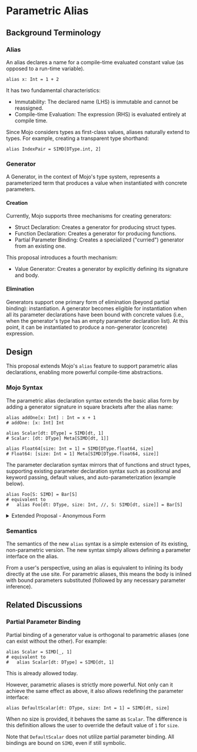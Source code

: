 # Parametric Alias

## Background Terminology

### Alias

An alias declares a name for a compile-time evaluated constant value (as
opposed to a run-time variable).

```mojo
alias x: Int = 1 + 2
```

It has two fundamental characteristics:

- Immutability: The declared name (LHS) is immutable and cannot be reassigned.
- Compile-time Evaluation: The expression (RHS) is evaluated entirely at
compile time.

Since Mojo considers types as first-class values, aliases naturally extend to
types. For example, creating a transparent type shorthand:

```mojo
alias IndexPair = SIMD[DType.int, 2]
```

### Generator

A Generator, in the context of Mojo's type system, represents a parameterized
term that produces a value when instantiated with concrete parameters.

#### Creation

Currently, Mojo supports three mechanisms for creating generators:

- Struct Declaration: Creates a generator for producing struct types.
- Function Declaration: Creates a generator for producing functions.
- Partial Parameter Binding: Creates a specialized ("curried") generator from
an existing one.

This proposal introduces a fourth mechanism:

- Value Generator: Creates a generator by explicitly defining its signature and
body.

#### Elimination

Generators support one primary form of elimination (beyond partial binding):
instantiation. A generator becomes eligible for instantiation when all its
parameter declarations have been bound with concrete values (i.e., when the
generator's type has an empty parameter declaration list). At this point, it
can be instantiated to produce a non-generator (concrete) expression.

## Design

This proposal extends Mojo's `alias` feature to support parametric alias
declarations, enabling more powerful compile-time abstractions.

### Mojo Syntax

The parametric alias declaration syntax extends the basic alias form by adding
a generator signature in square brackets after the alias name:

```mojo
alias addOne[x: Int] : Int = x + 1
# addOne: [x: Int] Int

alias Scalar[dt: DType] = SIMD[dt, 1]
# Scalar: [dt: DType] Meta[SIMD[dt, 1]]

alias Float64[size: Int = 1] = SIMD[DType.float64, size]
# Float64: [size: Int = 1] Meta[SIMD[DType.float64, size]]
```

The parameter declaration syntax mirrors that of functions and struct types,
supporting existing parameter declaration syntax such as positional and keyword
passing, default values, and auto-parameterization (example below).

```mojo
alias Foo[S: SIMD] = Bar[S]
# equivalent to
#   alias Foo[dt: DType, size: Int, //, S: SIMD[dt, size]] = Bar[S]
```

<details>

<summary>Extended Proposal - Anonymous Form</summary>

A natural extension to parametric aliases is its inline form: anonymous value
generators. It works similarly to a lambda expression but operates in the
parameter domain:

```mojo
[x: Int] x + 1
# : [x: Int] Int
```

If we end up supporting this feature in the future, the exact syntax will be
decided then, potentially utilizing prefixes (e.g. "value", "gen").

</details>

### Semantics

The semantics of the new `alias` syntax is a simple extension of its existing,
non-parametric version. The new syntax simply allows defining a parameter
interface on the alias.

From a user's perspective, using an alias is equivalent to inlining its body
directly at the use site. For parametric aliases, this means the body is
inlined with bound parameters substituted (followed by any necessary parameter
inference).

## Related Discussions

### Partial Parameter Binding

Partial binding of a generator value is orthogonal to parametric aliases (one
can exist without the other). For example:

```mojo
alias Scalar = SIMD[_, 1]
# equivalent to
#   alias Scalar[dt: DType] = SIMD[dt, 1]
```

This is already allowed today.

However, parametric aliases is strictly more powerful. Not only can it achieve
the same effect as above, it also allows redefining the parameter interface:

```mojo
alias DefaultScalar[dt: DType, size: Int = 1] = SIMD[dt, size]
```

When no size is provided, it behaves the same as `Scalar`. The difference is
this definition allows the user to override the default value of `1` for `size`.

Note that `DefaultScalar` does not utilize partial parameter binding. All
bindings are bound on `SIMD`, even if still symbolic.
